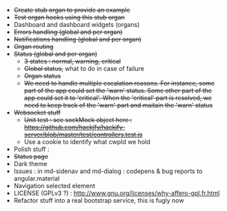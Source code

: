 * ~~Create stub organ to provide an example~~
* ~~Test organ hooks using this stub organ~~
* Dashboard and dashboard widgets (organs)
* ~~Errors handling (global and per organ)~~
* ~~Notifications handling (global and per organ)~~
* ~~Organ routing~~
* ~~Status (global and per organ)~~
  * ~~3 states : normal, warning, critical~~
  * ~~Global status,~~ what to do in case of failure
  * ~~Organ status~~
  * ~~We need to handle multiple escalation reasons. For instance, some part of the app could set the 'warn' status. Some other part of the app could set it to 'critical'. When the 'critical' part is resolved, we need to keep track of the 'warn' part and maitain the 'warn' status~~
* ~~Websocket stuff~~
  * ~~Unit test : see sockMock object here : https://github.com/hackify/hackify-server/blob/master/test/controllers.test.js~~
  * Use a cookie to identify what cwpId we hold
* Polish stuff :
 * ~~Status page~~
 * Dark theme
  * Issues : in md-sidenav and md-dialog : codepens & bug reports to angular.material
 * Navigation selected element
* LICENSE (GPLv3 ?) : http://www.gnu.org/licenses/why-affero-gpl.fr.html
* Refactor stuff into a real bootstrap service, this is fugly now
